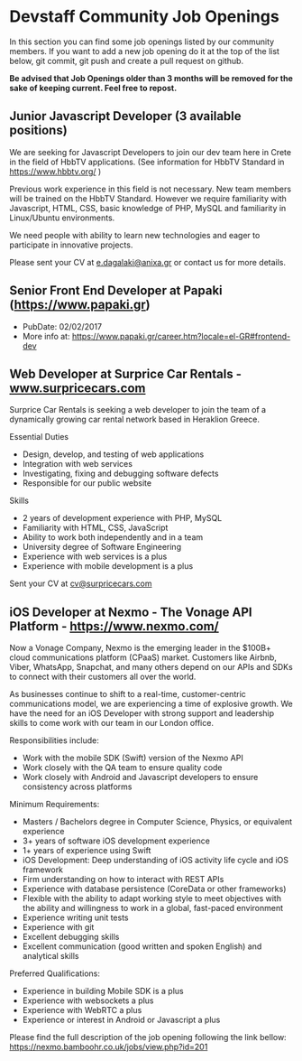 # Devstaff Community Job Openings

In this section you can find some job openings listed by our community members. If you want to add a new job opening do it at the top of the list below, git commit, git push and create a pull request on github.

__Be advised that Job Openings older than 3 months will be removed for the sake of keeping current. Feel free to repost.__

## Junior Javascript Developer (3 available positions)
We are seeking for Javascript Developers to join our dev team here in Crete in the field of HbbTV applications. (See information for HbbTV Standard in https://www.hbbtv.org/ )

Previous work experience in this field is not necessary. New team members will be trained on the HbbTV Standard.
However we require familiarity with Javascript, HTML, CSS, basic knowledge of PHP, MySQL and familiarity in Linux/Ubuntu environments.

We need people with ability to learn new technologies and eager to participate in innovative projects.

Please sent your CV  at e.dagalaki@anixa.gr or contact us for more details.

## Senior Front End Developer at Papaki (https://www.papaki.gr)
* PubDate: 02/02/2017
* More info at: https://www.papaki.gr/career.htm?locale=el-GR#frontend-dev

## Web Developer at Surprice Car Rentals - www.surpricecars.com
Surprice Car Rentals is seeking a web developer to join the team of a dynamically growing car rental network based in Heraklion Greece. 

Essential Duties
- Design, develop, and testing of web applications
- Integration with web services
- Investigating, fixing and debugging software defects
- Responsible for our public website

Skills
- 2 years of development experience with PHP, MySQL
- Familiarity with HTML, CSS, JavaScript
- Ability to work both independently and in a team
- University degree of Software Engineering
- Experience with web services is a plus
- Experience with mobile development is a plus

Sent your CV at cv@surpricecars.com

## iOS Developer at Nexmo - The Vonage API Platform - https://www.nexmo.com/
Now a Vonage Company, Nexmo is the emerging leader in the $100B+ cloud communications platform (CPaaS) market. Customers like Airbnb, Viber, WhatsApp, Snapchat, and many others depend on our APIs and SDKs to connect with their customers all over the world.

As businesses continue to shift to a real-time, customer-centric communications model, we are experiencing a time of explosive growth. We have the need for an iOS Developer with strong support and leadership skills to come work with our team in our London office.

Responsibilities include:

* Work with the mobile SDK (Swift) version of the Nexmo API
* Work closely with the QA team to ensure quality code
* Work closely with Android and Javascript developers to ensure consistency across platforms

Minimum Requirements:

* Masters / Bachelors degree in Computer Science, Physics, or equivalent experience
* 3+ years of software iOS development experience
* 1+ years of experience using Swift
* iOS Development: Deep understanding of iOS activity life cycle and iOS framework
* Firm understanding on how to interact with REST APIs
* Experience with database persistence (CoreData or other frameworks)
* Flexible with the ability to adapt working style to meet objectives with the ability and willingness to work in a global, fast-paced environment
* Experience writing unit tests
* Experience with git
* Excellent debugging skills
* Excellent communication (good written and spoken English) and analytical skills

Preferred Qualifications:

* Experience in building Mobile SDK is a plus
* Experience with websockets a plus
* Experience with WebRTC a plus
* Experience or interest in Android or Javascript a plus

Please find the full description of the job opening following the link bellow:
https://nexmo.bamboohr.co.uk/jobs/view.php?id=201
